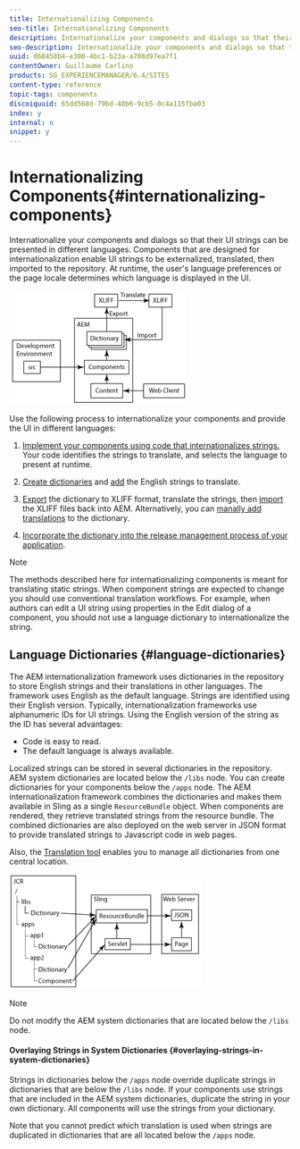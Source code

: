 ```yaml
---
title: Internationalizing Components
seo-title: Internationalizing Components
description: Internationalize your components and dialogs so that their UI strings can be presented in different languages
seo-description: Internationalize your components and dialogs so that their UI strings can be presented in different languages
uuid: d68458b4-e300-4bc1-b23a-a708d97ea7f1
contentOwner: Guillaume Carlino
products: SG_EXPERIENCEMANAGER/6.4/SITES
content-type: reference
topic-tags: components
discoiquuid: 65dd568d-79bd-48b6-9cb5-0c4a115fba03
index: y
internal: n
snippet: y
---
```


# Internationalizing Components{#internationalizing-components}

Internationalize your components and dialogs so that their UI strings can be presented in different languages. Components that are designed for internationalization enable UI strings to be externalized, translated, then imported to the repository. At runtime, the user's language preferences or the page locale determines which language is displayed in the UI.

![](assets/chlimage_1-13.png)

Use the following process to internationalize your components and provide the UI in different languages:

1. [Implement your components using code that internationalizes strings.](../../../sites/developing/using/i18n-dev.md) Your code identifies the strings to translate, and selects the language to present at runtime.
1. [Create dictionaries](../../../sites/developing/using/i18n-translator.md#main-pars-title-0) and [add](../../../sites/developing/using/i18n-translator.md#main-pars-title-5) the English strings to translate.

1. [Export](../../../sites/developing/using/i18n-translator.md#main-pars-title-8) the dictionary to XLIFF format, translate the strings, then [import](../../../sites/developing/using/i18n-translator.md#main-pars-title-9) the XLIFF files back into AEM. Alternatively, you can [manally add translations](../../../sites/developing/using/i18n-translator.md#main-pars-title) to the dictionary.

1. [Incorporate the dictionary into the release management process of your application](../../../sites/developing/using/i18n-translator.md#main-pars-title-11).

>[!NOTE]
>
>The methods described here for internationalizing components is meant for translating static strings. When component strings are expected to change you should use conventional translation workflows. For example, when authors can edit a UI string using properties in the Edit dialog of a component, you should not use a language dictionary to internationalize the string.

## Language Dictionaries {#language-dictionaries}

The AEM internationalization framework uses dictionaries in the repository to store English strings and their translations in other languages. The framework uses English as the default language. Strings are identified using their English version. Typically, internationalization frameworks use alphanumeric IDs for UI strings. Using the English version of the string as the ID has several advantages:

* Code is easy to read.
* The default language is always available.

Localized strings can be stored in several dictionaries in the repository. AEM system dictionaries are located below the `/libs` node. You can create dictionaries for your components below the `/apps` node. The AEM internationalization framework combines the dictionaries and makes them available in Sling as a single `ResourceBundle` object. When components are rendered, they retrieve translated strings from the resource bundle. The combined dictionaries are also deployed on the web server in JSON format to provide translated strings to Javascript code in web pages.

Also, the [Translation tool](../../../sites/developing/using/i18n-translator.md) enables you to manage all dictionaries from one central location.

![](assets/chlimage_1-14.png)

>[!NOTE]
>
>Do not modify the AEM system dictionaries that are located below the `/libs` node.

#### Overlaying Strings in System Dictionaries {#overlaying-strings-in-system-dictionaries}

Strings in dictionaries below the `/apps` node override duplicate strings in dictionaries that are below the `/libs` node. If your components use strings that are included in the AEM system dictionaries, duplicate the string in your own dictionary. All components will use the strings from your dictionary.

Note that you cannot predict which translation is used when strings are duplicated in dictionaries that are all located below the `/apps` node.
